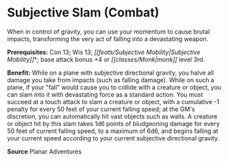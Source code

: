 ﻿---
cssclass: [feats]

---
# Subjective Slam (Combat)

When in control of gravity, you can use your momentum to cause brutal impacts, transforming the very act of falling into a devastating weapon.

**Prerequisites:** Con 13; Wis 13; _[[feats/Subjective Mobility|Subjective Mobility]]_*; base attack bonus +4 or _[[classes/Monk|monk]]_ level 3rd.

**Benefit:** While on a plane with subjective directional gravity, you halve all damage you take from impacts (such as falling damage). While on such a plane, if your "fall" would cause you to collide with a creature or object, you can slam into it with devastating force as a standard action. You must succeed at a touch attack to slam a creature or object, with a cumulative -1 penalty for every 50 feet of your current falling speed; at the GM's discretion, you can automatically hit vast objects such as walls. A creature or object hit by this slam takes 1d6 points of bludgeoning damage for every 50 feet of current falling speed, to a maximum of 6d6, and begins falling at your current speed according to your current subjective directional gravity.

**Source** Planar Adventures